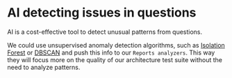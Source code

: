 # AI detecting issues in questions

AI is a cost-effective tool to detect unusual patterns from questions.

We could use unsupervised anomaly detection algorithms,
such as [Isolation Forest](https://en.wikipedia.org/wiki/Isolation_forest)
or [DBSCAN](https://en.wikipedia.org/wiki/DBSCAN) and push this info to our `Reports analyzers`.
This way they will focus more on the quality of our architecture test suite without the need to analyze patterns.




